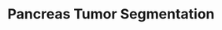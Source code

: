 ---
layout: page
title: Pancreas Tumor Segmentation
description: Addressed the problem of the small amount of available medical data by using 2D slices of 3D voxels.
img: assets/img/project_preview/panc-seg.png
importance: 5
paper: pancreas-tumor-seg.pdf
code: https://github.com/roberto-hg/cv-project
---